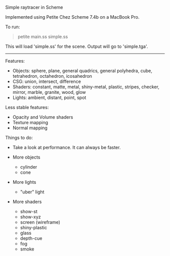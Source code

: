 Simple raytracer in Scheme

Implemented using Petite Chez Scheme 7.4b on a MacBook Pro.

To run:
> petite main.ss simple.ss

This will load 'simple.ss' for the scene. Output will go to 'simple.tga'.

---

Features:

  - Objects: sphere, plane, general quadrics, general polyhedra, cube, 
             tetrahedron, octahedron, icosahedron
  - CSG: union, intersect, difference
  - Shaders: constant, matte, metal, shiny-metal, plastic, stripes, checker,
             mirror, marble, granite, wood, glow
  - Lights: ambient, distant, point, spot

Less stable features:

  - Opacity and Volume shaders
  - Texture mapping
  - Normal mapping


Things to do:

- Take a look at performance. It can always be faster.

- More objects
  - cylinder
  - cone

- More lights
  - "uber" light

- More shaders
  - show-st
  - show-xyz
  - screen (wireframe)
  - shiny-plastic
  - glass
  - depth-cue
  - fog
  - smoke
